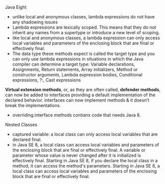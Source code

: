Java Eight 
- unlike local and anonymous classes, lambda expressions do not have any shadowing issues 
- Lambda expressions are lexically scoped. This means that they do not inherit any names from a supertype or introduce a new level of scoping. 
- like local and anonymous classes, a lambda expression can only access local variables and parameters of the enclosing block that are final or effectively final. 
- The data type these methods expect is called the target type and you can only use lambda expressions in situations in which the Java compiler can determine a target type: Variable declarations, Assignments, Return statements, Array initializers, Method or constructor arguments, Lambda expression bodies, Conditional expressions, ?:, Cast expressions

**Virtual extension methods**, or, as they are often called, **defender methods**, can now be added to interfaces providing a default implementation of the declared behavior. interfaces can now implement methods & it doesn’t break the implementations.

- overriding.interface methods contians code that needs Java 8.

Nested Classes

- captured variable: a local class can only access local variables that are declared final.
- in Java SE 8, a local class can access local variables and parameters of the enclosing block that are final or effectively final. A variable or parameter whose value is never changed after it is initialized is effectively final.
Starting in Java SE 8, if you declare the local class in a method, it can access the method's parameters.
Starting in Java SE 8, a local class can access local variables and parameters of the enclosing block that are final or effectively final. 


